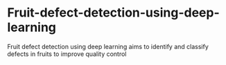 # Fruit-defect-detection-using-deep-learning
Fruit defect detection using deep learning aims to identify and classify defects in fruits to improve quality control 
